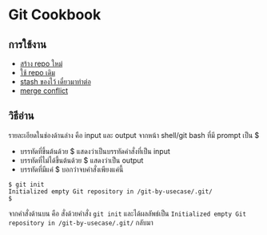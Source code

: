 # Git Cookbook

## การใช้งาน

* [สร้าง repo ใหม่](./new-repo.md)
* [ใช้ repo เดิม](./clone-repo.md)
* [stash ของไว้ เดี๋ยวมาทำต่อ](./stash.md)
* [merge conflict](./merge-conflict.md)

## วิธีอ่าน

รายละเอียดในช่องด้านล่าง คือ input และ output จากหน้า shell/git bash ที่มี prompt เป็น $

* บรรทัดที่ขึ้นต้นด้วย $ แสดงว่าเป็นบรรทัดคำสั่งที่เป็น input
* บรรทัดที่ไม่ได้ขึ้นต้นด้วย $ แสดงว่าเป็น output
* บรรทัดที่มีแค่ $ บอกว่าจบคำสั่งเพียงแค่นี้

```
$ git init
Initialized empty Git repository in /git-by-usecase/.git/
$
```

จากคำสั่งด้านบน คือ สั่งด้วยคำสั่ง ```git init``` และได้ผลลัพธ์เป็น ```Initialized empty Git repository in /git-by-usecase/.git/``` กลับมา
